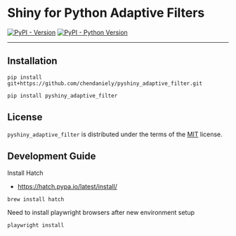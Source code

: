 # Shiny for Python Adaptive Filters

[![PyPI - Version](https://img.shields.io/pypi/v/pyshiny-adaptive-filter.svg)](https://pypi.org/project/pyshiny-adaptive-filter)
[![PyPI - Python Version](https://img.shields.io/pypi/pyversions/pyshiny-adaptive-filter.svg)](https://pypi.org/project/pyshiny-adaptive-filter)

-----

## Installation

```console
pip install git+https://github.com/chendaniely/pyshiny_adaptive_filter.git
```

```console
pip install pyshiny_adaptive_filter
```

## License

`pyshiny_adaptive_filter` is distributed under the terms of the [MIT](https://spdx.org/licenses/MIT.html) license.


## Development Guide

Install Hatch

- <https://hatch.pypa.io/latest/install/>


```shell
brew install hatch
```

Need to install playwright browsers after new environment setup

```bash
playwright install
```
